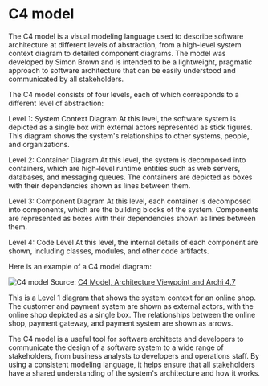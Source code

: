 
# C4 model

The C4 model is a visual modeling language used to describe software architecture at different levels of abstraction, from a high-level system context diagram to detailed component diagrams. The model was developed by Simon Brown and is intended to be a lightweight, pragmatic approach to software architecture that can be easily understood and communicated by all stakeholders.

The C4 model consists of four levels, each of which corresponds to a different level of abstraction:

Level 1: System Context Diagram
At this level, the software system is depicted as a single box with external actors represented as stick figures. This diagram shows the system's relationships to other systems, people, and organizations.

Level 2: Container Diagram
At this level, the system is decomposed into containers, which are high-level runtime entities such as web servers, databases, and messaging queues. The containers are depicted as boxes with their dependencies shown as lines between them.

Level 3: Component Diagram
At this level, each container is decomposed into components, which are the building blocks of the system. Components are represented as boxes with their dependencies shown as lines between them.

Level 4: Code Level
At this level, the internal details of each component are shown, including classes, modules, and other code artifacts.

Here is an example of a C4 model diagram:

![C4 model](/img/tech-concepts/system-design/c4-overview.png)
Source: [C4 Model, Architecture Viewpoint and Archi 4.7](https://www.archimatetool.com/blog/2020/04/18/c4-model-architecture-viewpoint-and-archi-4-7/)




This is a Level 1 diagram that shows the system context for an online shop. The customer and payment system are shown as external actors, with the online shop depicted as a single box. The relationships between the online shop, payment gateway, and payment system are shown as arrows.

The C4 model is a useful tool for software architects and developers to communicate the design of a software system to a wide range of stakeholders, from business analysts to developers and operations staff. By using a consistent modeling language, it helps ensure that all stakeholders have a shared understanding of the system's architecture and how it works.